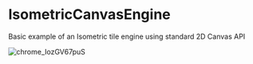 # IsometricCanvasEngine
Basic example of an Isometric tile engine using standard 2D Canvas API

![chrome_IozGV67puS](https://user-images.githubusercontent.com/1977536/218321555-a3b28981-2c5e-4a2d-958c-3a1a881f1e58.gif)

